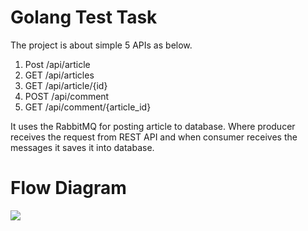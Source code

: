 # Golang Test Task

The project is about simple 5 APIs as below. 
1. Post /api/article
2. GET /api/articles
3. GET /api/article/{id}
4. POST /api/comment
5. GET /api/comment/{article_id}

It uses the RabbitMQ for posting article to database. Where producer receives the request from REST API and when consumer receives the messages it saves it into database.


# Flow Diagram 

[![](https://mermaid.ink/img/pako:eNp1kk1rwzAMhv-KMIRskF0GveRQaJsedgjkY7BLLo6jpobE6WyZbYT-99lNQlfaKWBiPa-EZb8jE0ODLGZBMEolKYYRQjpij2EcdrI9UhhBaPDTohIuB2NoDab8-0M2dAzjA-8MnsF9QVCpRZdI3mreVwpccEuDsn2Net4LGjRsgRvY6uHLLPkT1ySFPHFFUHha7Mt32GRv9zjzONNDY8Wj6jS_lPO6lpTm93zn8W5QxvaPyhOPE0685gYrNQk0CgLd1k-vq1UEy_I8QR_bl_W6iCEbDMHGN-vwCgsHMwdt3UlzhBSN4e0fnjme5ldBPwmAhnkMWObwkeZTuwLJagWlFcLpb7sV_2N_mO3_-NJ9N0-SXg9ye2E-dk6YxFC698RlZq-83p1XoWpYxFxhz2XjnDb6dMUuJqtY7H4bPHDbUcUqdXZSe2o44b6Rri-LSVuMmDdR-aPEsp80s8_YbMNfbf3iGA?type=png)](https://mermaid.live/edit#pako:eNp1kk1rwzAMhv-KMIRskF0GveRQaJsedgjkY7BLLo6jpobE6WyZbYT-99lNQlfaKWBiPa-EZb8jE0ODLGZBMEolKYYRQjpij2EcdrI9UhhBaPDTohIuB2NoDab8-0M2dAzjA-8MnsF9QVCpRZdI3mreVwpccEuDsn2Net4LGjRsgRvY6uHLLPkT1ySFPHFFUHha7Mt32GRv9zjzONNDY8Wj6jS_lPO6lpTm93zn8W5QxvaPyhOPE0685gYrNQk0CgLd1k-vq1UEy_I8QR_bl_W6iCEbDMHGN-vwCgsHMwdt3UlzhBSN4e0fnjme5ldBPwmAhnkMWObwkeZTuwLJagWlFcLpb7sV_2N_mO3_-NJ9N0-SXg9ye2E-dk6YxFC698RlZq-83p1XoWpYxFxhz2XjnDb6dMUuJqtY7H4bPHDbUcUqdXZSe2o44b6Rri-LSVuMmDdR-aPEsp80s8_YbMNfbf3iGA)